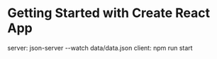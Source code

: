 # Getting Started with Create React App

server: json-server --watch data/data.json
client: npm run start